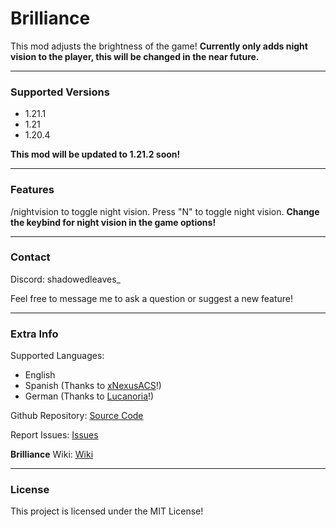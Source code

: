 # Brilliance

This mod adjusts the brightness of the game! **Currently only adds night vision to the player, this will be changed in the near future.**

---

### Supported Versions

- 1.21.1
- 1.21
- 1.20.4

**This mod will be updated to 1.21.2 soon!**

---

### Features

/nightvision to toggle night vision.
Press "N" to toggle night vision.
**Change the keybind for night vision in the game options!**

---

### Contact

Discord: shadowedleaves_

Feel free to message me to ask a question or suggest a new feature!

---

### Extra Info

Supported Languages:

- English
- Spanish (Thanks to [xNexusACS](https://github.com/xNexusACS)!)
- German (Thanks to [Lucanoria](https://github.com/Lucanoria)!)

Github Repository: [Source Code](https://github.com/Fethercat/Brilliance)

Report Issues: [Issues](https://github.com/Fethercat/Brilliance/issues)

**Brilliance** Wiki: [Wiki](https://github.com/Fethercat/Brilliance/wiki)

---

### License

This project is licensed under the MIT License!
